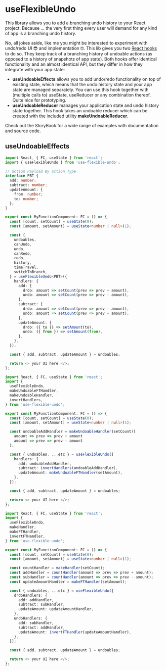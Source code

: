 # useFlexibleUndo

This library allows you to add a branching undo history to your React project. Because ... the very first thing every user will demand for any kind of app is a branching undo history.

No, all jokes aside, like me you might be interested to experiment with undo/redo UI 😎 and implementation 🤓. This lib gives you two [React hooks](https://reactjs.org/docs/hooks-custom.html) to do so. They keep track of a branching history of undoable actions (as opposed to a history of snapshots of app state). Both hooks offer identical functionality and an almost identical API, but they differ in how they integrate with your app state:

- **useUndoableEffects** allows you to add undo/redo functionality on top of existing state, which means that the undo history state and your app state are managed separately. You can use this hook together with (multiple calls to) useState, useReducer or any combination thereof. Quite nice for prototyping.
- **useUndoableReducer** manages your application state and undo history state together. This hook takes an undoable reducer which can be created with the included utility **makeUndoableReducer**.

Check out the StoryBook for a wide range of examples with documentation and source code.

## useUndoableEffects

```typescript
import React, { FC, useState } from 'react';
import { useFlexibleUndo } from 'use-flexible-undo';

// action Payload By action Type
interface PBT {
  add: number;
  subtract: number;
  updateAmount: {
    from: number;
    to: number;
  };
}

export const MyFunctionComponent: FC = () => {
  const [count, setCount] = useState(0);
  const [amount, setAmount] = useState<number | null>(1);

  const {
    undoables,
    canUndo,
    undo,
    canRedo,
    redo,
    history,
    timeTravel,
    switchToBranch,
  } = useFlexibleUndo<PBT>({
    handlers: {
      add: {
        drdo: amount => setCount(prev => prev + amount),
        undo: amount => setCount(prev => prev - amount),
      },
      subtract: {
        drdo: amount => setCount(prev => prev - amount),
        undo: amount => setCount(prev => prev + amount),
      },
      updateAmount: {
        drdo: ({ to }) => setAmount(to),
        undo: ({ from }) => setAmount(from),
      },
    },
  });

  const { add, subtract, updateAmount } = undoables;

  return <> your UI here </>;
};
```

```typescript
import React, { FC, useState } from 'react';
import {
  useFlexibleUndo,
  makeUndoableFTHandler,
  makeUndoableHandler,
  invertHandlers,
} from 'use-flexible-undo';

export const MyFunctionComponent: FC = () => {
  const [count, setCount] = useState(0);
  const [amount, setAmount] = useState<number | null>(1);

  const undoableAddHandler = makeUndoableHandler(setCount)(
    amount => prev => prev + amount
    amount => prev => prev - amount
  );

  const { undoables, ...etc } = useFlexibleUndo({
    handlers: {
      add: undoableAddHandler,
      subtract: invertHandlers(undoableAddHandler),
      updateAmount: makeUndoableFTHandler(setAmount),
    },
  });

  const { add, subtract, updateAmount } = undoables;

  return <> your UI here </>;
};
```

```typescript
import React, { FC, useState } from 'react';
import {
  useFlexibleUndo,
  makeHandler,
  makeFTHandler,
  invertFTHandler,
} from 'use-flexible-undo';

export const MyFunctionComponent: FC = () => {
  const [count, setCount] = useState(0);
  const [amount, setAmount] = useState<number | null>(1);

  const countHandler = makeHandler(setCount);
  const addHandler = countHandler(amount => prev => prev + amount);
  const subHandler = countHandler(amount => prev => prev - amount);
  const updateAmountHandler = makeFTHandler(setAmount);

  const { undoables, ...etc } = useFlexibleUndo({
    drdoHandlers: {
      add: addHandler,
      subtract: subHandler,
      updateAmount: updateAmountHandler,
    },
    undoHandlers: {
      add: subHandler,
      subtract: addHandler,
      updateAmount: invertFTHandler(updateAmountHandler),
    },
  });

  const { add, subtract, updateAmount } = undoables;

  return <> your UI here </>;
};
```
